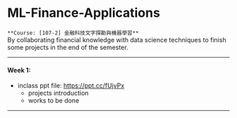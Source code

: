 # ML-Finance-Applications
`**Course: [107-2] 金融科技文字探勘與機器學習**`  
     By collaborating financial knowledge with data science techniques to finish some projects in the end of the semester. 
  
***
#### Week 1: 
- inclass ppt file: https://ppt.cc/fUjvPx
  - projects introduction
  - works to be done
***
